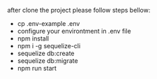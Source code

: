 after clone the project please follow steps bellow:
- cp .env-example .env
- configure your environtment in .env file
- npm install
- npm i -g sequelize-cli
- sequelize db:create
- sequelize db:migrate
- npm run start
